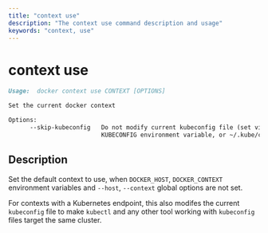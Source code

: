 ```yaml
---
title: "context use"
description: "The context use command description and usage"
keywords: "context, use"
---
```


<!-- This file is maintained within the docker/cli GitHub
     repository at https://github.com/docker/cli/. Make all
     pull requests against that repo. If you see this file in
     another repository, consider it read-only there, as it will
     periodically be overwritten by the definitive file. Pull
     requests which include edits to this file in other repositories
     will be rejected.
-->

# context use

```markdown
Usage:  docker context use CONTEXT [OPTIONS]

Set the current docker context

Options:
      --skip-kubeconfig   Do not modify current kubeconfig file (set via
                          KUBECONFIG environment variable, or ~/.kube/config)
```

## Description
Set the default context to use, when `DOCKER_HOST`, `DOCKER_CONTEXT` environment variables and `--host`, `--context` global options are not set.

For contexts with a Kubernetes endpoint, this also modifes the current `kubeconfig` file to make `kubectl` and any other tool working with `kubeconfig` files target the same cluster.

